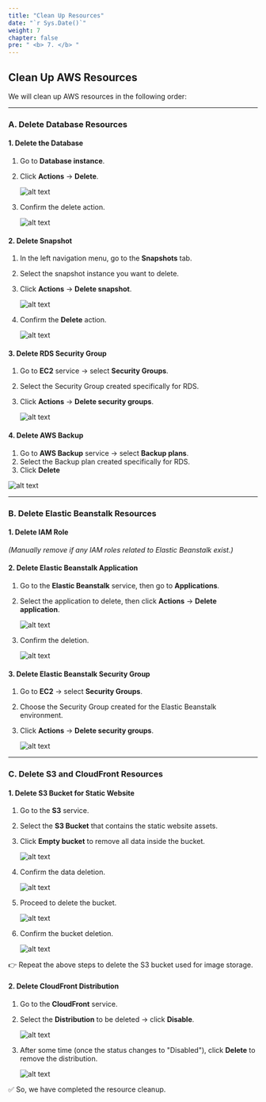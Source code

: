 ```yaml
---
title: "Clean Up Resources"
date: "`r Sys.Date()`"
weight: 7
chapter: false
pre: " <b> 7. </b> "
---
```


## Clean Up AWS Resources

We will clean up AWS resources in the following order:

---

### A. Delete Database Resources

#### 1. Delete the Database

1. Go to **Database instance**.
2. Click **Actions** → **Delete**.

   ![alt text](image.png)

3. Confirm the delete action.

   ![alt text](image-1.png)

#### 2. Delete Snapshot

1. In the left navigation menu, go to the **Snapshots** tab.
2. Select the snapshot instance you want to delete.
3. Click **Actions** → **Delete snapshot**.

   ![alt text](image-3.png)

4. Confirm the **Delete** action.

   ![alt text](image-4.png)

#### 3. Delete RDS Security Group

1. Go to **EC2** service → select **Security Groups**.
2. Select the Security Group created specifically for RDS.
3. Click **Actions** → **Delete security groups**.

   ![alt text](image-2.png)

#### 4. Delete AWS Backup

1. Go to **AWS Backup** service → select **Backup plans**.
2. Select the Backup plan created specifically for RDS.
3. Click **Delete**

![alt text](image-15.png)

---

### B. Delete Elastic Beanstalk Resources

#### 1. Delete IAM Role

_(Manually remove if any IAM roles related to Elastic Beanstalk exist.)_

#### 2. Delete Elastic Beanstalk Application

1. Go to the **Elastic Beanstalk** service, then go to **Applications**.
2. Select the application to delete, then click **Actions** → **Delete application**.

   ![alt text](image-5.png)

3. Confirm the deletion.

   ![alt text](image-6.png)

#### 3. Delete Elastic Beanstalk Security Group

1. Go to **EC2** → select **Security Groups**.
2. Choose the Security Group created for the Elastic Beanstalk environment.
3. Click **Actions** → **Delete security groups**.

   ![alt text](image-7.png)

---

### C. Delete S3 and CloudFront Resources

#### 1. Delete S3 Bucket for Static Website

1. Go to the **S3** service.
2. Select the **S3 Bucket** that contains the static website assets.
3. Click **Empty bucket** to remove all data inside the bucket.

   ![alt text](image-9.png)

4. Confirm the data deletion.

   ![alt text](image-10.png)

5. Proceed to delete the bucket.

   ![alt text](image-11.png)

6. Confirm the bucket deletion.

   ![alt text](image-12.png)

👉 Repeat the above steps to delete the S3 bucket used for image storage.

#### 2. Delete CloudFront Distribution

1. Go to the **CloudFront** service.
2. Select the **Distribution** to be deleted → click **Disable**.

   ![alt text](image-13.png)

3. After some time (once the status changes to "Disabled"), click **Delete** to remove the distribution.

   ![alt text](image-14.png)

✅ So, we have completed the resource cleanup.
